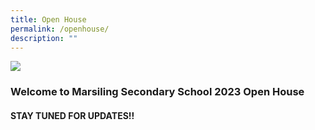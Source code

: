 ```yaml
---
title: Open House
permalink: /openhouse/
description: ""
---
```


![](/images/mss%20banner%201_3%20by%204%202023.jpg)

### **Welcome to Marsiling Secondary School 2023 Open House**


#### **STAY TUNED FOR UPDATES!!**